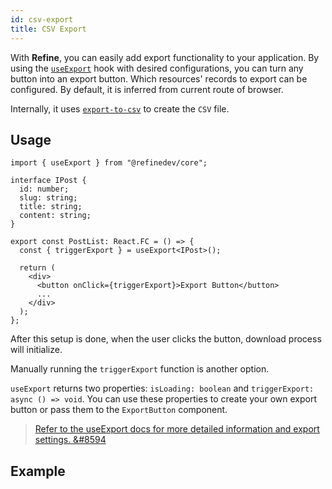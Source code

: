 ```yaml
---
id: csv-export
title: CSV Export
---
```


With **Refine**, you can easily add export functionality to your application. By using the [`useExport`][useexport] hook with desired configurations, you can turn any button into an export button. Which resources' records to export can be configured. By default, it is inferred from current route of browser.

Internally, it uses [`export-to-csv`][export-to-csv] to create the `CSV` file.

## Usage

```tsx title="pages/posts/list.tsx"
import { useExport } from "@refinedev/core";

interface IPost {
  id: number;
  slug: string;
  title: string;
  content: string;
}

export const PostList: React.FC = () => {
  const { triggerExport } = useExport<IPost>();

  return (
    <div>
      <button onClick={triggerExport}>Export Button</button>
      ...
    </div>
  );
};
```

After this setup is done, when the user clicks the button, download process will initialize.

Manually running the `triggerExport` function is another option.

`useExport` returns two properties: `isLoading: boolean` and `triggerExport: async () => void`. You can use these properties to create your own export button or pass them to the `ExportButton` component.

> [Refer to the useExport docs for more detailed information and export settings. &#8594][useexport]

## Example

<CodeSandboxExample path="import-export-antd" />

[useexport]: /docs/core/hooks/utilities/use-export
[export-to-csv]: https://github.com/alexcaza/export-to-csv
